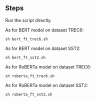 ## Steps

Run the script directly.



As for BERT model on dataset TREC6:

```
sh bert_ft_trec6.sh
```



As for BERT model on dataset SST2:

```
sh bert_ft_sst2.sh
```



As for RoBERTa model on dataset TREC6:

```
sh roberta_ft_trec6.sh
```



As for RoBERTa model on dataset SST2:

```
sh roberta_ft_sst2.sh
```

